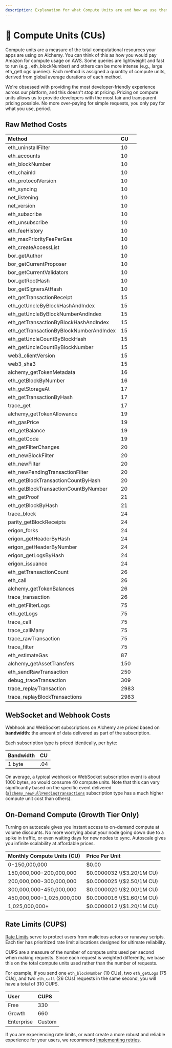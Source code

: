 ```yaml
---
description: Explanation for what Compute Units are and how we use them.
---
```


# 🔩 Compute Units \(CUs\)

Compute units are a measure of the total computational resources your apps are using on Alchemy. You can think of this as how you would pay Amazon for compute usage on AWS. Some queries are lightweight and fast to run \(e.g., eth\_blockNumber\) and others can be more intense \(e.g., large eth\_getLogs queries\). Each method is assigned a quantity of compute units, derived from global average durations of each method. 

We're obsessed with providing the most developer-friendly experience across our platform, and this doesn't stop at pricing. Pricing on compute units allows us to provide developers with the most fair and transparent pricing possible. No more over-paying for simple requests, you only pay for what you use, period.

## Raw Method Costs

| Method | CU |
| :--- | :--- |
| eth\_uninstallFilter | 10 |
| eth\_accounts | 10 |
| eth\_blockNumber | 10 |
| eth\_chainId | 10 |
| eth\_protocolVersion | 10 |
| eth\_syncing | 10 |
| net\_listening | 10 |
| net\_version | 10 |
| eth\_subscribe | 10 |
| eth\_unsubscribe | 10 |
| eth\_feeHistory | 10 |
| eth\_maxPriorityFeePerGas | 10 |
| eth\_createAccessList | 10 |
| bor\_getAuthor | 10 |
| bor\_getCurrentProposer | 10 |
| bor\_getCurrentValidators | 10 |
| bor\_getRootHash | 10 |
| bor\_getSignersAtHash | 10 |
| eth\_getTransactionReceipt | 15 |
| eth\_getUncleByBlockHashAndIndex | 15 |
| eth\_getUncleByBlockNumberAndIndex | 15 |
| eth\_getTransactionByBlockHashAndIndex | 15 |
| eth\_getTransactionByBlockNumberAndIndex | 15 |
| eth\_getUncleCountByBlockHash | 15 |
| eth\_getUncleCountByBlockNumber | 15 |
| web3\_clientVersion | 15 |
| web3\_sha3 | 15 |
| alchemy\_getTokenMetadata | 16 |
| eth\_getBlockByNumber | 16 |
| eth\_getStorageAt | 17 |
| eth\_getTransactionByHash | 17 |
| trace\_get | 17 |
| alchemy\_getTokenAllowance | 19 |
| eth\_gasPrice | 19 |
| eth\_getBalance | 19 |
| eth\_getCode | 19 |
| eth\_getFilterChanges | 20 |
| eth\_newBlockFilter | 20 |
| eth\_newFilter | 20 |
| eth\_newPendingTransactionFilter | 20 |
| eth\_getBlockTransactionCountByHash | 20 |
| eth\_getBlockTransactionCountByNumber | 20 |
| eth\_getProof | 21 |
| eth\_getBlockByHash | 21 |
| trace\_block | 24 |
| parity\_getBlockReceipts | 24 |
| erigon\_forks | 24 |
| erigon\_getHeaderByHash | 24 |
| erigon\_getHeaderByNumber | 24 |
| erigon\_getLogsByHash | 24 |
| erigon\_issuance | 24 |
| eth\_getTransactionCount | 26 |
| eth\_call | 26 |
| alchemy\_getTokenBalances | 26 |
| trace\_transaction | 26 |
| eth\_getFilterLogs | 75 |
| eth\_getLogs | 75 |
| trace\_call | 75 |
| trace\_callMany | 75 |
| trace\_rawTransaction | 75 |
| trace\_filter | 75 |
| eth\_estimateGas | 87 |
| alchemy\_getAssetTransfers | 150 |
| eth\_sendRawTransaction | 250 |
| debug\_traceTransaction | 309 |
| trace\_replayTransaction | 2983 |
| trace\_replayBlockTransactions | 2983 |

## WebSocket and Webhook Costs

Webhook and WebSocket subscriptions on Alchemy are priced based on **bandwidth:** the amount of data delivered as part of the subscription.

Each subscription type is priced identically, per byte: 

| Bandwidth | CU |
| :--- | :--- |
| 1 byte | .04 |

On average, a typical webhook or WebSocket subscription event is about 1000 bytes, so would consume 40 compute units. Note that this can vary significantly based on the specific event delivered \([`alchemy_newFullPendingTransactions`](../guides/using-websockets.md#alchemy_newfullpendingtransactions) subscription type has a much higher compute unit cost than others\). 

## On-Demand Compute \(Growth Tier Only\)

Turning on autoscale gives you instant access to on-demand compute at volume discounts. No more worrying about your node going down due to a spike in traffic, or even waiting days for new nodes to sync. Autoscale gives you infinite scalability at affordable prices. 

| Monthly Compute Units \(CU\) | Price Per Unit |
| :--- | :--- |
| 0-150,000,000 | $0.00 |
| 150,000,000-200,000,000 | $0.0000032 \($3.20/1M CU\) |
| 200,000,000-300,000,000 | $0.0000025 \($2.50/1M CU\) |
| 300,000,000-450,000,000 | $0.0000020 \($2.00/1M CU\) |
| 450,000,000-1,025,000,000 | $0.0000016 \($1.60/1M CU\) |
| 1,025,000,000+  | $0.0000012 \($1.20/1M CU\) |

## Rate Limits \(CUPS\)

[Rate Limits](../guides/rate-limits.md) serve to protect users from malicious actors or runaway scripts. Each tier has prioritized rate limit allocations designed for ultimate reliability. 

CUPS are a measure of the number of compute units used per second when making requests. Since each request is weighted differently, we base this on the total compute units used rather than the number of requests. 

For example, if you send one `eth_blockNumber` \(10 CUs\), two `eth_getLogs` \(75 CUs\), and two `eth_call` \(26 CUs\) requests in the same second, you will have a total of 310 CUPS. 

| User | CUPS |
| :--- | :--- |
| Free | 330 |
| Growth | 660 |
| Enterprise | Custom |

If you are experiencing rate limits, or want create a more robust and reliable experience for your users, we recommend [implementing retries](https://app.gitbook.com/@alchemyapi/s/alchemy/~/drafts/-MQsfYK26fbJzMbpYgTc/guides/rate-limits#retries). 

